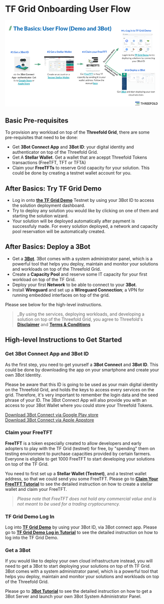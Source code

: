 # TF Grid Onboarding User Flow

![](./img/userflow.png)

## Basic Pre-requisites

To provision any workload on top of the __Threefold Grid__, there are some pre-requisites that need to be done:
- Get __3Bot Connect App__ and __3Bot ID__: your digital identity and authenticator on top of the Threefold Grid.
- Get A __Stellar Wallet__. Get a wallet that are aceppt Threefold Tokens transactions (FreeTFT, TFT or TFTA)
- Claim your __FreeTFTs__ to reserve Grid capacity for your solution. This could be done by creating a testnet wallet account for you.

## After Basics: Try TF Grid Demo

- Log in onto [__the TF Grid Demo__](demo.grid.tf) Testnet by using your 3Bot ID to access the solution deployment dashboard.
- Try to deploy any solution you would like by clicking on one of them and starting the solution wizard.
- Your solution will be deployed automatically after payment is successfuly made. For every solution deployed, a network and capacity pool reservation will be automatically created.

## After Basics: Deploy a 3Bot

- Get a [__3Bot__](deploy3bot.grid.tf). 3Bot comes with a system administrator panel, which is a powerful tool that helps you deploy, maintain and monitor your solutions and workloads on top of the Threefold Grid.
- Create a __Capacity Pool__ and reserve some IT capacity for your first workload on top of the TF Grid.
- Deploy your first __Network__ to be able to connect to your __3Bot__.
- Install __Wireguard__ and set up a __Wireguard Connection__; a VPN for running embedded interfaces on top of the grid.


Please see below for the high-level instructions.

> _By using the services, deploying workloads, and developing a solution on top of the Threefold Grid, you agree to Threefold's [__Disclaimer__](disclaimer.md) and [__Terms & Conditions__](terms_conditions.md)


## High-level Instructions to Get Started


### Get 3Bot Connect App and 3Bot ID

As the first step, you need to get yourself a **3Bot Connect** and **3Bot ID**. This could be done by downloading the app on your smartphone and create your own 3Bot Identity. 

Please be aware that this ID is going to be used as your main digital identity on the Threefold Grid, and holds the keys to access every services on the grid. Therefore, it's very important to remember the login data and the seed phrase of your ID. The 3Bot Connect App will also provide you with an access to your 3Bot Wallet where you could store your Threefold Tokens.

[Download 3Bot Connect via Google Play store](https://play.google.com/store/apps/details?id=org.jimber.threebotlogin&hl=en) <BR>
 [Download 3Bot Connect via Apple Appstore](https://apps.apple.com/us/app/3bot-connect/id1459845885)


 ### Claim your FreeTFT 

__FreeTFT__ is a token especially created to allow developers and early adopters to play with the TF Grid (testnet) for free, by "spending" them on testing environment to purchase capacities provided by certain farmers. Everyone is eligible to get 1000 FreeTFT to start developing your solutions on top of the TF Grid. 

You need to first set up a __Stellar Wallet (Testnet)__, and a testnet wallet address, so that we could send you some FreeTFT.
Please go to [**Claim Your FreeTFT Tutorial**](getting_started_get_tft.md) to see the detailed instruction on how to create a stellar wallet and claim your FreeTFT.

> _Please note that FreeTFT does not hold any commercial value and is not meant to be used for a trading cryptocurrency._
 

### TF Grid Demo Log In

Log into [**TF Grid Demo**](https://demo.grid.tf/) by using your 3Bot ID, via 3Bot connect app.
Please go to [**TF Grid Demo Log in Tutorial**](getting_started_marketplace.md) to see the detailed instruction on how to log into the TF Grid Demo.



### Get a 3Bot

If you would like to deploy your own cloud infrastructure instead, you will need to get a 3Bot to start deploying your solutions on top of th TF Grid. 3Bot comes with a system administrator panel, which is a powerful tool that helps you deploy, maintain and monitor your solutions and workloads on top of the Threefold Grid.

Please go to [**3Bot Tutorial**](getting_started_3bot.md) to see the detailed instruction on how to get a 3Bot Server and launch your own 3Bot System Administrator Panel.